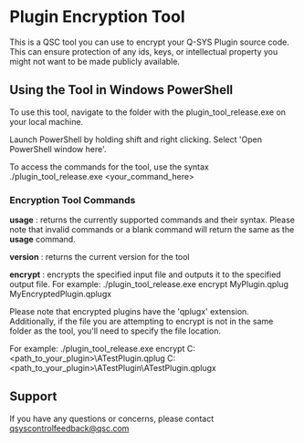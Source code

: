 # Plugin Encryption Tool

This is a QSC tool you can use to encrypt your Q-SYS Plugin source code. This can ensure protection of any ids, keys, or intellectual property you might not want to be made publicly available.

## Using the Tool in Windows PowerShell

To use this tool, navigate to the folder with the plugin_tool_release.exe on your local machine.

Launch PowerShell by holding shift and right clicking. Select 'Open PowerShell window here'.

To access the commands for the tool, use the syntax ./plugin_tool_release.exe <your_command_here>

### Encryption Tool Commands

**usage**   : returns the currently supported commands and their syntax. Please note that invalid commands or a blank command will return the same as the **usage** command.

**version** : returns the current version for the tool

**encrypt** : encrypts the specified input file and outputs it to the specified output file. 
              For example: ./plugin_tool_release.exe encrypt MyPlugin.qplug MyEncryptedPlugin.qplugx
  
Please note that encrypted plugins have the 'qplugx' extension. Additionally, if the file you are attempting to encrypt is not in the same folder as the tool, you'll need to specify the file location. 

For example: ./plugin_tool_release.exe encrypt C:\<path_to_your_plugin>\ATestPlugin.qplug C:\<path_to_your_plugin>\ATestPlugin\ATestPlugin.qplugx

## Support

If you have any questions or concerns, please contact qsyscontrolfeedback@qsc.com